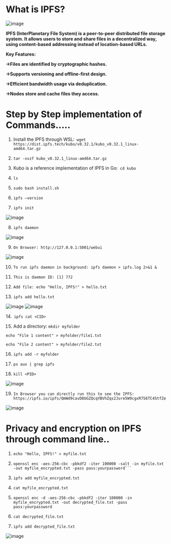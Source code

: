  # **What is IPFS?**

 ![image](https://github.com/user-attachments/assets/08e9d9cf-9f8a-49da-85d2-c3289ffb61eb)

**IPFS (InterPlanetary File System) is a peer-to-peer distributed file storage system. It allows users to store and share files in a decentralized way, using content-based addressing instead of location-based URLs.**

**Key Features:**

**->Files are identified by cryptographic hashes.**

**->Supports versioning and offline-first design.**

**->Efficient bandwidth usage via deduplication.**

**->Nodes store and cache files they access.**

# Step by Step implementation of Commands.....

1.	Install the IPFS through WSL:``` wget https://dist.ipfs.tech/kubo/v0.32.1/kubo_v0.32.1_linux- 
            amd64.tar.gz```

2.	```tar -xvzf kubo_v0.32.1_linux-amd64.tar.gz```
	
3.	Kubo is a reference implementation of IPFS in Go:``` cd kubo```
  
4.	```ls```
   
5.	```sudo bash install.sh```
	
6.	```ipfs –version```
	
7.	```ipfs init```

![image](https://github.com/user-attachments/assets/ea661173-ffd8-4a31-a396-022b61e7e494)

8.	```ipfs daemon```

![image](https://github.com/user-attachments/assets/8abc6ef6-29c8-4fca-8e87-bebef5ff5e6e)

9.	```On Browser: http://127.0.0.1:5001/webui```

![image](https://github.com/user-attachments/assets/b024109f-560e-4a55-bef7-b3a60a381dfe)


10.	```To run ipfs daemon in background: ipfs daemon > ipfs.log 2>&1 &```
	
11.	```This is daemon ID: [1] 772```
	
12.	```Add file: echo "Hello, IPFS!" > hello.txt```
	
13.	```ipfs add hello.txt```

![image](https://github.com/user-attachments/assets/10a7ef49-0f73-45ef-bd47-a609e2ce51fc)
![image](https://github.com/user-attachments/assets/2009cbff-c07b-40a3-857e-d34e583397f9)

14.``` ipfs cat <CID>```

15.	Add a directory: ```mkdir myfolder```
    
```echo "File 1 content" > myfolder/file1.txt```

```echo "File 2 content" > myfolder/file2.txt```

16.	```ipfs add -r myfolder```
	
17.	```ps aux | grep ipfs```
	
18.	```kill <PID>```

![image](https://github.com/user-attachments/assets/7cc13715-0e33-4d0a-9a76-e35627136e23)

19.	```In Browser you can directly run this to see the IPFS: https://ipfs.io/ipfs/QmWd9cavD8UGZQcqYBVhZqs2Jure5W9cgxR7S6TC4StfZe```

![image](https://github.com/user-attachments/assets/48f3eaa8-da51-4597-bdee-7f300e82d0bc)

# Privacy and encryption on IPFS through command line..

1.	```echo "Hello, IPFS!" > myfile.txt```
	
2.	```ipfs add myfile.txt
	openssl enc -aes-256-cbc -pbkdf2 -iter 100000 -salt -in myfile.txt -out myfile_encrypted.txt -pass pass:yourpassword```
	
3.	```ipfs add myfile_encrypted.txt```
	
4.	```cat myfile_encrypted.txt```
	
5.	```openssl enc -d -aes-256-cbc -pbkdf2 -iter 100000 -in myfile_encrypted.txt -out decrypted_file.txt -pass pass:yourpassword```
	
6.	```cat decrypted_file.txt```
	
7.	```ipfs add decrypted_file.txt```

![image](https://github.com/user-attachments/assets/9341543e-625e-4477-b08e-360f2f57dfae)
